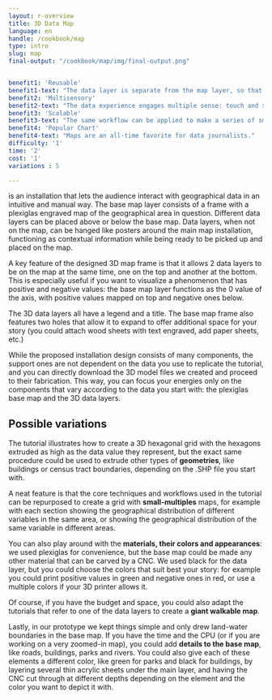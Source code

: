 ```yaml
---
layout: r-overview
title: 3D Data Map
language: en
handle: /cookbook/map
type: intro
slug: map
final-output: "/cookbook/map/img/final-output.png"


benefit1: 'Reusable'
benefit1-text: "The data layer is separate from the map layer, so that the map itself can be reused in other projects with different datasets. The unused datasets can also be reused in other installations, functioning as infographic posters offering additional context."
benefit2: 'Multisensory'
benefit2-text: "The data experience engages multiple sense: touch and sight."
benefit3: 'Scalable'
benefit3-text: "The same workflow can be applied to make a series of small multiples maps, for example to show geographical distribution of different variables for the same geometry; to show the geographical distribution of the same variable across different geographical places; etc."
benefit4: 'Popular Chart'
benefit4-text: "Maps are an all-time favorite for data journalists."
difficulty: '1'
time: '2'
cost: '1'
variations : 5

---
```

 is an installation that lets the audience interact with geographical data in an intuitive and manual way. The base map layer consists of a frame with a plexiglas engraved map of the geographical area in question. Different data layers can be placed above or below the base map. Data layers, when not on the map, can be hanged like posters around the main map installation, functioning as contextual information while being ready to be picked up and placed on the map.

A key feature of the designed 3D map frame is that it allows 2 data layers to be on the map at the same time, one on the top and another at the bottom. This is especially useful if you want to visualize a phenomenon that has positive and negative values: the base map layer functions as the 0 value of the axis, with positive values mapped on top and negative ones below.

The 3D data layers all have a legend and a title. The base map frame also features two holes that allow it to expand to offer additional space for your story (you could attach wood sheets with text engraved, add paper sheets, etc.) 

While the proposed installation design consists of many components, the support ones are not dependent on the data you use to replicate the tutorial, and you can directly download the 3D model files we created and proceed to their fabrication. This way, you can focus your energies only on the components that vary according to the data you start with: the plexiglas base map and the 3D data layers.


## Possible variations   

The tutorial illustrates how to create a 3D hexagonal grid with the hexagons extruded as high as the data value they represent, but the exact same procedure could be used to extrude other types of **geometries**, like buildings or census tract boundaries, depending on the .SHP file you start with. 

A neat feature is that the core techniques and workflows used in the tutorial can be repurposed to create a grid with **small-multiples** maps, for example with each section showing the geographical distribution of different variables in the same area, or showing the geographical distribution of the same variable in different areas.

You can also play around with the **materials, their colors and appearances**: we used plexiglas for convenience, but the base map could be made any other material that can be carved by a CNC. We used black for the data layer, but you could choose the colors that suit best your story: for example you could print positive values in green and negative ones in red, or use a multiple colors if your 3D printer allows it.

Of course, if you have the budget and space, you could also adapt the tutorials that refer to one of the data layers to create a **giant walkable map**.

Lastly, in our prototype we kept things simple and only drew land-water boundaries in the base map. If you have the time and the CPU (or if you are working on a very zoomed-in map), you could add **details to the base map**, like roads, buildings, parks and rivers. You could also give each of these elements a different color, like green for parks and black for buildings, by layering several thin acrylic sheets under the main layer, and having the CNC cut through at different depths depending on the element and the color you want to depict it with.